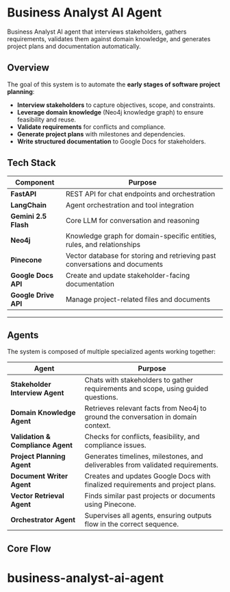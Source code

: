 # **Business Analyst AI Agent**

Business Analyst AI agent that interviews stakeholders, gathers requirements, validates them against domain knowledge, and generates project plans and documentation automatically.


## **Overview**

The goal of this system is to automate the **early stages of software project planning**:
- **Interview stakeholders** to capture objectives, scope, and constraints.
- **Leverage domain knowledge** (Neo4j knowledge graph) to ensure feasibility and reuse.
- **Validate requirements** for conflicts and compliance.
- **Generate project plans** with milestones and dependencies.
- **Write structured documentation** to Google Docs for stakeholders.


## **Tech Stack**

| Component            | Purpose |
|----------------------|---------|
| **FastAPI**          | REST API for chat endpoints and orchestration |
| **LangChain**        | Agent orchestration and tool integration |
| **Gemini 2.5 Flash** | Core LLM for conversation and reasoning |
| **Neo4j**            | Knowledge graph for domain-specific entities, rules, and relationships |
| **Pinecone**         | Vector database for storing and retrieving past conversations and documents |
| **Google Docs API**  | Create and update stakeholder-facing documentation |
| **Google Drive API** | Manage project-related files and documents |

---

## **Agents**

The system is composed of multiple specialized agents working together:

| Agent | Purpose |
|-------|---------|
| **Stakeholder Interview Agent** | Chats with stakeholders to gather requirements and scope, using guided questions. |
| **Domain Knowledge Agent** | Retrieves relevant facts from Neo4j to ground the conversation in domain context. |
| **Validation & Compliance Agent** | Checks for conflicts, feasibility, and compliance issues. |
| **Project Planning Agent** | Generates timelines, milestones, and deliverables from validated requirements. |
| **Document Writer Agent** | Creates and updates Google Docs with finalized requirements and project plans. |
| **Vector Retrieval Agent** | Finds similar past projects or documents using Pinecone. |
| **Orchestrator Agent** | Supervises all agents, ensuring outputs flow in the correct sequence. |



## **Core Flow**

# business-analyst-ai-agent
